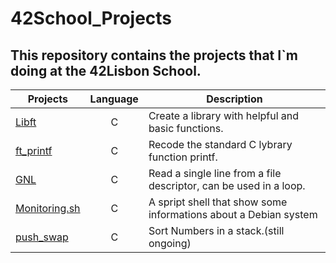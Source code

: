 # 42School_Projects

## This repository contains the projects that I`m doing at the 42Lisbon School.


| Projects| Language | Description |
|---------|:--------:|-------------|
|<a href="https://github.com/Scheffermichel/42School_Projects/tree/master/Libft">Libft</a>                  | C | Create a library with helpful and basic functions. |
| <a href="https://github.com/Scheffermichel/42School_Projects/tree/master/ft_printf">ft_printf</a>         | C | Recode the standard C lybrary function printf. |
| <a href="https://github.com/Scheffermichel/42School_Projects/tree/master/Get_next_line">GNL</a>           | C | Read a single line from a file descriptor, can be used in a loop. |
| <a href="https://github.com/Scheffermichel/42School_Projects/blob/master/monitoring.sh">Monitoring.sh</a> | C | A spript shell that show some informations about a Debian system |
| <a href="https://github.com/Scheffermichel/42School_Projects/tree/master/push_swap">push_swap</a>         | C | Sort Numbers in a stack.(still ongoing) |

